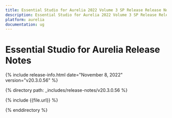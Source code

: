 ```yaml
---
title: Essential Studio for Aurelia 2022 Volume 3 SP Release Release Notes  
description: Essential Studio for Aurelia 2022 Volume 3 SP Release Release Notes  
platform: aurelia
documentation: ug
---
```


# Essential Studio for Aurelia  Release Notes  

{% include release-info.html date="November 8, 2022"  version="v20.3.0.56" %} 

{% directory path: _includes/release-notes/v20.3.0.56 %}

{% include {{file.url}} %}

{% enddirectory %}